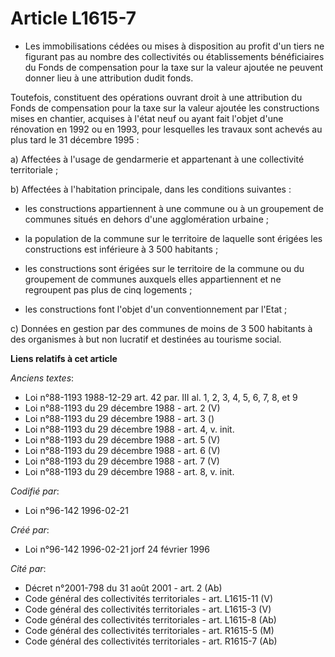 # Article L1615-7

- Les immobilisations cédées ou mises à disposition au profit d'un tiers ne figurant pas au nombre des collectivités ou
établissements bénéficiaires du Fonds de compensation pour la taxe sur la valeur ajoutée ne peuvent donner lieu à une
attribution dudit fonds.

Toutefois, constituent des opérations ouvrant droit à une attribution du Fonds de compensation pour la taxe sur la valeur
ajoutée les constructions mises en chantier, acquises à l'état neuf ou ayant fait l'objet d'une rénovation en 1992 ou en
1993, pour lesquelles les travaux sont achevés au plus tard le 31 décembre 1995 :

a) Affectées à l'usage de gendarmerie et appartenant à une collectivité territoriale ;

b) Affectées à l'habitation principale, dans les conditions suivantes :

- les constructions appartiennent à une commune ou à un groupement de communes situés en dehors d'une agglomération urbaine ;

- la population de la commune sur le territoire de laquelle sont érigées les constructions est inférieure à 3 500 habitants ;

- les constructions sont érigées sur le territoire de la commune ou du groupement de communes auxquels elles appartiennent et
ne regroupent pas plus de cinq logements ;

- les constructions font l'objet d'un conventionnement par l'Etat ;

c) Données en gestion par des communes de moins de 3 500 habitants à des organismes à but non lucratif et destinées au
tourisme social.

**Liens relatifs à cet article**

_Anciens textes_:

  - Loi n°88-1193 1988-12-29 art. 42 par. III al. 1, 2, 3, 4, 5, 6, 7, 8, et 9
  - Loi n°88-1193 du 29 décembre 1988 - art. 2 (V)
  - Loi n°88-1193 du 29 décembre 1988 - art. 3 ()
  - Loi n°88-1193 du 29 décembre 1988 - art. 4, v. init.
  - Loi n°88-1193 du 29 décembre 1988 - art. 5 (V)
  - Loi n°88-1193 du 29 décembre 1988 - art. 6 (V)
  - Loi n°88-1193 du 29 décembre 1988 - art. 7 (V)
  - Loi n°88-1193 du 29 décembre 1988 - art. 8, v. init.

_Codifié par_:

  - Loi n°96-142 1996-02-21

_Créé par_:

  - Loi n°96-142 1996-02-21 jorf 24 février 1996

_Cité par_:

  - Décret n°2001-798 du 31 août 2001 - art. 2 (Ab)
  - Code général des collectivités territoriales - art. L1615-11 (V)
  - Code général des collectivités territoriales - art. L1615-3 (V)
  - Code général des collectivités territoriales - art. L1615-8 (Ab)
  - Code général des collectivités territoriales - art. R1615-5 (M)
  - Code général des collectivités territoriales - art. R1615-7 (Ab)
